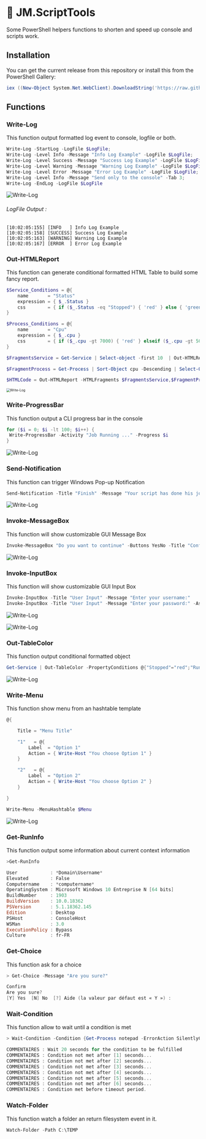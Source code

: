 # :wrench: JM.ScriptTools

Some PowerShell helpers functions to shorten and speed up console and scripts work.

## Installation

You can get the current release from this repository or install this from the PowerShell Gallery:

```powershell
iex ((New-Object System.Net.WebClient).DownloadString('https://raw.githubusercontent.com/Reyozam/JM.ScriptTools/master/InstallModule.ps1'))
```



## Functions

### Write-Log

This function output formatted log event to console, logfile or both.

```powershell
Write-Log -StartLog -LogFile $LogFile;
Write-Log -Level Info -Message "Info Log Example" -LogFile $LogFile;
Write-Log -Level Success -Message "Success Log Example" -LogFile $LogFile;
Write-Log -Level Warning -Message "Warning Log Example" -LogFile $LogFile;
Write-Log -Level Error -Message "Error Log Example" -LogFile $LogFile;
Write-Log -Level Info -Message "Send only to the console" -Tab 3;
Write-Log -EndLog -LogFile $LogFile
```

![Write-Log](img/Write-Log.jpg)

###### LogFile Output :

```
[10:02:05:155] [INFO   ] Info Log Example
[10:02:05:158] [SUCCESS] Success Log Example
[10:02:05:163] [WARNING] Warning Log Example
[10:02:05:167] [ERROR  ] Error Log Example
```

### Out-HTMLReport

This function can generate conditional formatted HTML Table to build some fancy report. 

```powershell
$Service_Conditions = @{
    name       = "Status"
    expression = { $_.Status }
    css        = { if ($_.Status -eq "Stopped") { 'red' } else { 'green' } }
}

$Process_Conditions = @{
    name       = "Cpu"
    expression = { $_.cpu }
    css        = { if ($_.cpu -gt 7000) { 'red' } elseif ($_.cpu -gt 5000) { 'orange' } else {"green"} }
}

$FragmentsService = Get-Service | Select-object -first 10  | Out-HTMLReportFragment -PreContent "Service" -Properties name,$Service_Conditions

$FragmentProcess = Get-Process | Sort-Object cpu -Descending | Select-Object -first 10 | Out-HTMLReportFragment -PreContent "Process" -Properties name,$Process_Conditions

$HTMLCode = Out-HTMLReport -HTMLFragments $FragmentsService,$FragmentProcess -Title "Report" -PreContent "Services & Process" | Out-File $env:USERPROFILE\Desktop\TestHTML.html

```

<img src="img/Out-HTMLReport.jpg" alt="Write-Log" style="zoom:60%;" />



### Write-ProgressBar

This function output a CLI progress bar in the console

```powershell
for ($i = 0; $i -lt 100; $i++) {
 Write-ProgressBar -Activity "Job Running ..." -Progress $i
}
```

![Write-Log](img/Write-ProgressBar.jpg)



### Send-Notification

This function can trigger Windows Pop-up Notification

```powershell
Send-Notification -Title "Finish" -Message "Your script has done his job" -BalloonIcon Info
```

![Write-Log](img/Send-Notification.jpg)

### Invoke-MessageBox

This function will show customizable GUI Message Box 

```powershell
Invoke-MessageBox "Do you want to continue" -Buttons YesNo -Title "Confim ?" -Icon Warning
```

![Write-Log](img/Invoke-MessageBox.jpg)

### Invoke-InputBox

This function will show customizable GUI Input Box 

```powershell
Invoke-InputBox -Title "User Input" -Message "Enter your username:"
Invoke-InputBox -Title "User Input" -Message "Enter your password:" -AsSecureString
```

![Write-Log](img/Invoke-InputBox1.jpg)

![Write-Log](img/Invoke-InputBox2.jpg)

### Out-TableColor

This function output conditional formatted object

```powershell
Get-Service | Out-TableColor -PropertyConditions @{"Stopped"="red";"Running"="green"} -Property status
```

![Write-Log](img/Out-TableColor2.jpg)



### Write-Menu

This function show menu from an hashtable template

```powershell
@{

    Title = "Menu Title"

    "1"   = @{
        Label  = "Option 1"
        Action = { Write-Host "You choose Option 1" }
    }

    "2"   = @{
        Label  = "Option 2"
        Action = { Write-Host "You choose Option 2" }
    }

}

Write-Menu -MenuHashtable $Menu
```

![Write-Log](img/Write-Menu.jpg)



### Get-RunInfo

This function output some information about current context information

```powershell
>Get-RunInfo

User            : *Domain\Username*
Elevated        : False
Computername    : *computername*
OperatingSystem : Microsoft Windows 10 Entreprise N [64 bits]
BuildNumber     : 1903
BuildVersion    : 10.0.18362
PSVersion       : 5.1.18362.145
Edition         : Desktop
PSHost          : ConsoleHost
WSMan           : 3.0
ExecutionPolicy : Bypass
Culture         : fr-FR
```



### Get-Choice

This function ask for a choice 

```powershell
> Get-Choice -Message "Are you sure?"

Confirm
Are you sure?
[Y] Yes  [N] No  [?] Aide (la valeur par défaut est « Y ») :
```

### Wait-Condition

This function allow to wait until a condition is met

```powershell
> Wait-Condition -Condition {Get-Process notepad -ErrorAction SilentlyContinue} -Timeout 20 -Verbose

COMMENTAIRES : Wait 20 seconds for the condition to be fulfilled
COMMENTAIRES : Condition not met after [1] seconds...
COMMENTAIRES : Condition not met after [2] seconds...
COMMENTAIRES : Condition not met after [3] seconds...
COMMENTAIRES : Condition not met after [4] seconds...
COMMENTAIRES : Condition not met after [5] seconds...
COMMENTAIRES : Condition not met after [6] seconds...
COMMENTAIRES : Condition met before timeout period.
```

### Watch-Folder

This function watch a folder an return filesystem event in it.

```powershell
Watch-Folder -Path C:\TEMP
```

